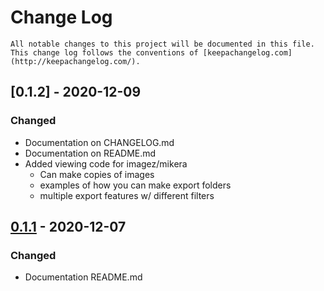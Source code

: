 # Change Log
	All notable changes to this project will be documented in this file. This change log follows the conventions of [keepachangelog.com](http://keepachangelog.com/).


## [0.1.2] - 2020-12-09
### Changed
- Documentation on CHANGELOG.md
- Documentation on README.md
- Added viewing code for imagez/mikera
	- Can make copies of images
	- examples of how you can make export folders
	- multiple export features w/ different filters

## [0.1.1] - 2020-12-07
### Changed
- Documentation README.md

[Future hosting website]: dc9.x10host.com
[Unreleased]: https://github.com/your-name/cov-rgb-bgr-converter/compare/0.1.1...HEAD
[0.1.1]: https://github.com/your-name/cov-rgb-bgr-converter/compare/0.1.0...0.1.1
